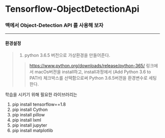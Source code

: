# Tensorflow-ObjectDetectionApi



### 맥에서 Object-Detection API 를 사용해 보자
***  

####  환경설정

>  1. python 3.6.5 버전으로 가상환경을 만들어준다.
>   >  https://www.python.org/downloads/release/python-365/ 링크에서 macOs버젼을 install하고, 
install과정에서 (Add Python 3.6 to PATH) 체크박스를 선택함으로써 Python 3.6.5버젼을 환경변수로 세팅한다.





학습을 시키기 위해 필요한 라이브러리는
1. pip install tensorflow==1.8
2. pip install Cython
3. pip install pillow
4. pip install lxml
5. pip install jupyter
6. pip install matplotlib
